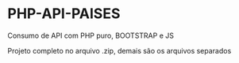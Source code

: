 # PHP-API-PAISES
Consumo de API com PHP puro, BOOTSTRAP e JS

Projeto completo no arquivo .zip, demais são os arquivos separados
